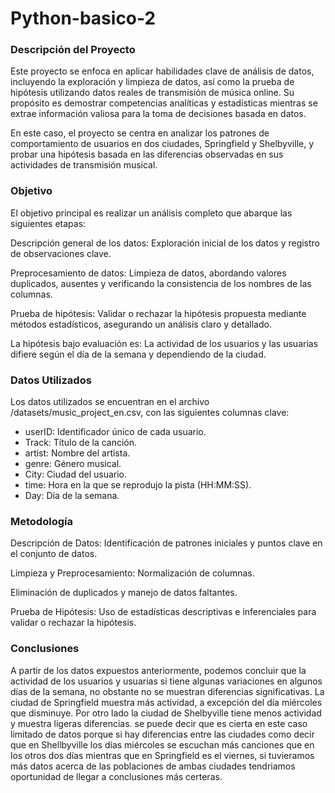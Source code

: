 # Python-basico-2

### Descripción del Proyecto
Este proyecto se enfoca en aplicar habilidades clave de análisis de datos, incluyendo la exploración y limpieza de datos, así como la prueba de hipótesis utilizando datos reales de transmisión de música online. Su propósito es demostrar competencias analíticas y estadísticas mientras se extrae información valiosa para la toma de decisiones basada en datos.

En este caso, el proyecto se centra en analizar los patrones de comportamiento de usuarios en dos ciudades, Springfield y Shelbyville, y probar una hipótesis basada en las diferencias observadas en sus actividades de transmisión musical.

### Objetivo
El objetivo principal es realizar un análisis completo que abarque las siguientes etapas:

Descripción general de los datos: Exploración inicial de los datos y registro de observaciones clave.

Preprocesamiento de datos: Limpieza de datos, abordando valores duplicados, ausentes y verificando la consistencia de los nombres de las columnas.

Prueba de hipótesis: Validar o rechazar la hipótesis propuesta mediante métodos estadísticos, asegurando un análisis claro y detallado.

La hipótesis bajo evaluación es: La actividad de los usuarios y las usuarias difiere según el día de la semana y dependiendo de la ciudad.

### Datos Utilizados
Los datos utilizados se encuentran en el archivo /datasets/music_project_en.csv, con las siguientes columnas clave:

- userID: Identificador único de cada usuario.
- Track: Título de la canción.
- artist: Nombre del artista.
- genre: Género musical.
- City: Ciudad del usuario.
- time: Hora en la que se reprodujo la pista (HH:MM:SS).
- Day: Día de la semana.

### Metodología
Descripción de Datos: Identificación de patrones iniciales y puntos clave en el conjunto de datos.

Limpieza y Preprocesamiento: Normalización de columnas.

Eliminación de duplicados y manejo de datos faltantes.

Prueba de Hipótesis: Uso de estadísticas descriptivas e inferenciales para validar o rechazar la hipótesis.


### Conclusiones
A partir de los datos expuestos anteriormente, podemos concluir que la actividad de los usuarios y usuarias si tiene algunas variaciones en algunos días de la semana, no obstante no se muestran diferencias significativas. La ciudad de Springfield muestra más actividad, a excepción del día miércoles que disminuye. Por otro lado la ciudad de Shelbyville tiene menos actividad y muestra ligeras diferencias. se puede decir que es cierta en este caso limitado de datos porque si hay diferencias entre las ciudades como decir que en Shellbyville los días miércoles se escuchan más canciones que en los otros dos días mientras que en Springfield es el viernes, si tuvieramos más datos acerca de las poblaciones de ambas ciudades tendriamos oportunidad de llegar a conclusiones más certeras.
